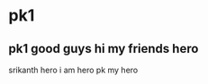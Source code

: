 # pk1
pk1
good guys 
hi my friends 
hero 
------------------------------------------------------
srikanth hero 
i am hero 
pk my hero 
